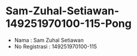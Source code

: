 # Sam-Zuhal-Setiawan-149251970100-115-Pong

* Nama : Sam Zuhal Setiawan
* No Registrasi : 149251970100-115
